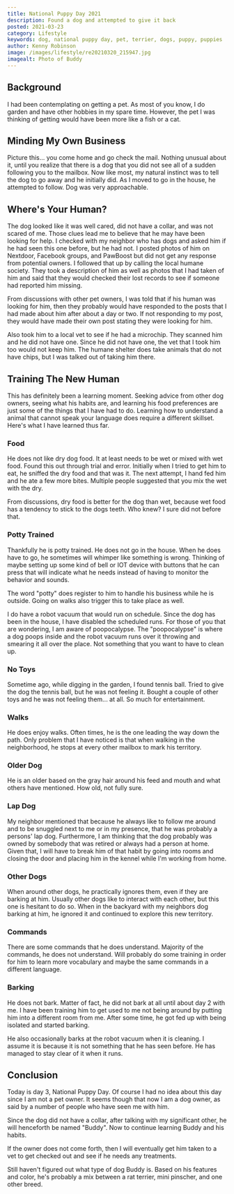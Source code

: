 ```yaml
---
title: National Puppy Day 2021
description: Found a dog and attempted to give it back
posted: 2021-03-23
category: Lifestyle
keywords: dog, national puppy day, pet, terrier, dogs, puppy, puppies
author: Kenny Robinson
image: /images/lifestyle/re20210320_215947.jpg
imagealt: Photo of Buddy
---
```


## Background

I had been contemplating on getting a pet. As most of you know, I do garden and have other hobbies in my
spare time. However, the pet I was thinking of getting would have been more like a fish or a cat.

## Minding My Own Business

Picture this... you come home and go check the mail. Nothing unusual about it, until you realize
that there is a dog that you did not see all of a sudden following you to the mailbox. Now like most, my
natural instinct was to tell the dog to go away and he initially did. As I moved to go in the house, he
attempted to follow. Dog was very approachable.

## Where's Your Human?

The dog looked like it was well cared, did not have a collar, and was not scared of me. Those clues lead
me to believe that he may have been looking for help. I checked with my neighbor who has dogs and
asked him if he had seen this one before, but he had not. I posted
photos of him on Nextdoor, Facebook groups, and PawBoost but did not get any response from potential
owners. I followed that up by calling the local humane society. They took a description of him as well as
photos that I had taken of him and said that they would checked their lost records to see if someone had
reported him missing.

From discussions with other pet owners, I was told that if his human was looking for him, then they
probably would have responded to the posts that I had made about him after about a day or two. If not
responding to my post, they would have made their own post stating they were looking for him.

Also took him to a local vet to see if he had a microchip. They scanned him and he did not have one.
Since he did not have one, the vet that I took him too would not keep him. The humane shelter does take
animals that do not have chips, but I was talked out of taking him there.

## Training The New Human

This has definitely been a learning moment. Seeking advice from other dog owners, seeing what his habits are,
and learning his food preferences are just some of the things that I have had to do. Learning how to
understand a animal that cannot speak your language does require a different skillset. Here's what I have
learned thus far.

### Food

He does not like dry dog food. It at least needs to be wet or mixed with wet food. Found this out through trial
and error. Initially when I tried to get him to eat, he sniffed the dry food
and that was it. The next attempt, I hand fed him and he ate a few more bites. Multiple people suggested that
you mix the wet with the dry.

From discussions, dry food is better for the dog than wet, because wet food has a tendency to stick to
the dogs teeth. Who knew? I sure did not before that.

### Potty Trained

Thankfully he is potty trained. He does not go in the house. When he does have to go, he sometimes will
whimper like something is wrong. Thinking of maybe setting up some kind of bell or IOT device with buttons
that he can press that will indicate what he needs instead of having to monitor the behavior and sounds.

The word "potty" does register to him to handle his
business while he is outside. Going on walks also trigger this to take place as well.

I do have a robot vacuum that would run on schedule. Since the dog has been in the house, I have
disabled the scheduled runs. For those of you that
are wondering, I am aware of poopocalypse. The "poopocalypse" is where a dog poops inside and the robot
vacuum runs over it throwing and smearing it all over the place. Not something that you want to have
to clean up.

### No Toys

Sometime ago, while digging in the garden, I found tennis ball. Tried to give the dog the tennis ball, but
he was not feeling it. Bought a couple of other toys and he was not feeling them... at all. So much 
for entertainment.

### Walks

He does enjoy walks. Often times, he is the one leading the way down the path. Only problem that I have
noticed is that when walking in the neighborhood, he stops at every other mailbox to mark his territory.

### Older Dog

He is an older based on the gray hair around his feed and mouth and what others have mentioned. How old,
not fully sure.

### Lap Dog

My neighbor mentioned that because he always like to follow me around and to be snuggled next to me or
in my presence, that he was probably a persons' lap dog. Furthermore, I am thinking that the dog
probably was owned by somebody that was retired or always had a person at home. Given that, I will have to 
break him of that habit by going into rooms and closing the door and placing him in the kennel while 
I'm working from home.

### Other Dogs

When around other dogs, he practically ignores them, even if they are barking at him. Usually other dogs
like to interact with each other, but this one is hesitant to do so. When in the backyard with my
neighbors dog barking at him, he ignored it and continued to explore this new territory.

### Commands

There are some commands that he does understand. Majority of the commands, he does not understand. Will
probably do some training in order for him to learn more vocabulary and maybe the same commands in a 
different language.

### Barking

He does not bark. Matter of fact, he did not bark at all until about day 2 with me. I have been training him
to get used to me not being around by putting him into a different room from me. After some time, he got
fed up with being isolated and started barking.

He also occasionally barks at the robot vacuum when it is cleaning. I assume it is because it is not
something that he has seen before. He has managed to stay clear of it when it runs.

## Conclusion

Today is day 3, National Puppy Day. Of course I had no idea about this day since I am not a pet owner.
It seems though that now I am a dog owner, as said by a number of people who have seen me with him.

Since the dog did not have a collar, after talking with my significant other, he will henceforth be
named "Buddy". Now to continue learning Buddy and his habits.

If the owner does not come forth, then I will
eventually get him taken to a vet to get checked out and see if he needs any treatments.

Still haven't figured out what type of dog Buddy is. Based on his features and color, he's probably a mix 
between a rat terrier, mini pinscher, and one other breed.